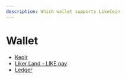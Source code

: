 ```yaml
---
description: Which wallet supports LikeCoin
---
```


# Wallet

* [Keplr](keplr.md)
* [Liker Land - LIKE pay](like-pay.md)
* [Ledger](hardware-wallet.md)

